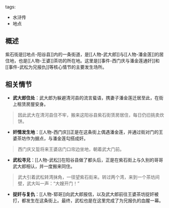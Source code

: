 tags:
  - 水浒传
  - 地点

## 概述
紫石街是[[地点-阳谷县]]内的一条街道，是[[人物-武大郎]]与[[人物-潘金莲]]的居住地，也是[[人物-王婆]]茶坊的所在地。这里是[[事件-西门庆与潘金莲通奸]]和[[事件-武松为兄报仇]]等核心情节的主要发生场所。

## 相关情节
- **武大郎住处**：武大郎为躲避清河县的流言蜚语，携妻子潘金莲迁居至此，在街上租赁房屋安身。
> 因此武大在清河县住不牢，搬来这阳谷县紫石街赁房居住，每日仍旧挑卖炊饼。

- **奸情发生地**：[[人物-西门庆]]正是在这条街上偶遇潘金莲，并通过街对门的王婆茶坊作为据点，与潘金莲勾搭成奸。
> 西门庆又踅将来王婆店门口帘边坐地，朝着武大门前。

- **武松寻兄**：[[人物-武松]]在阳谷县做了都头后，正是在紫石街上与久别的哥哥武大郎相认，并一度搬来同住。
> 武大引着武松转湾抹角，一径望紫石街来。转过两个湾，来到一个茶坊间壁，武大叫一声：“大嫂开门！”

- **捉奸与复仇**：[[人物-郓哥]]向武大郎报信，以及武大郎前往王婆茶坊捉奸被打，都发生在这条街上。最终，武松也是在这里完成了为兄报仇的血腥一幕。

